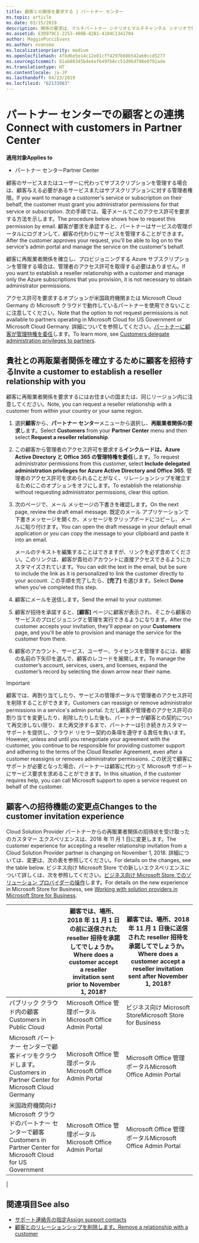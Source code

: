 ```yaml
---
title: 顧客との関係を要求する | パートナー センター
ms.topic: article
ms.date: 03/15/2019
description: 関係の要求は、マルチパートナー シナリオとマルチチャンネル シナリオで使用されます。 また、顧客が委任された管理者特権を削除していて、プロビジョニングまたはサポートを提供するためにそれらを復元する必要がある場合にも便利です。
ms.assetid: E3D979C1-2253-408B-82B1-4104C1341704
author: MaggiePucciEvans
ms.author: evansma
ms.localizationpriority: medium
ms.openlocfilehash: 4fbd6e5e14c12e81cff4297b60b542ab0ccd5277
ms.sourcegitcommit: b1ab80345b4e4af649fb8cc51d96d798e0791ade
ms.translationtype: HT
ms.contentlocale: ja-JP
ms.lasthandoff: 04/23/2019
ms.locfileid: "62133983"
---
```

# <a name="connect-with-customers-in-partner-center"></a><span data-ttu-id="9c4d6-104">パートナー センターでの顧客との連携</span><span class="sxs-lookup"><span data-stu-id="9c4d6-104">Connect with customers in Partner Center</span></span>

<span data-ttu-id="9c4d6-105">**適用対象**</span><span class="sxs-lookup"><span data-stu-id="9c4d6-105">**Applies to**</span></span>

-  <span data-ttu-id="9c4d6-106">パートナー センター</span><span class="sxs-lookup"><span data-stu-id="9c4d6-106">Partner Center</span></span>

<span data-ttu-id="9c4d6-107">顧客のサービスまたはユーザーに代わってサブスクリプションを管理する場合は、顧客与える必要があるサービスまたはサブスクリプションに対する管理者権限。</span><span class="sxs-lookup"><span data-stu-id="9c4d6-107">If you want to manage a customer's service or subscription on their behalf, the customer must grant you administrator permissions for that service or subscription.</span></span> <span data-ttu-id="9c4d6-108">次の手順では、電子メールでこのアクセス許可を要求する方法を示します。</span><span class="sxs-lookup"><span data-stu-id="9c4d6-108">The procedure below shows how to request this permission by email.</span></span> <span data-ttu-id="9c4d6-109">顧客が要求を承認すると、パートナーはサービスの管理ポータルにログオンして、顧客の代わりにサービスを管理することができます。</span><span class="sxs-lookup"><span data-stu-id="9c4d6-109">After the customer approves your request, you'll be able to log on to the service's admin portal and manage the service on the customer's behalf.</span></span>

<span data-ttu-id="9c4d6-110">顧客に再販業者関係を確立し、プロビジョニングする Azure サブスクリプションを管理する場合は、管理者のアクセス許可を取得する必要はありません。</span><span class="sxs-lookup"><span data-stu-id="9c4d6-110">If you want to establish a reseller relationship with a customer and manage only the Azure subscriptions that you provision, it is not necessary to obtain administrator permissions.</span></span>

<span data-ttu-id="9c4d6-111">アクセス許可を要求するオプションが米国政府機関または Microsoft Cloud Germany の Microsoft クラウドで動作しているパートナーを使用できないことに注意してください。</span><span class="sxs-lookup"><span data-stu-id="9c4d6-111">Note that the option to not request permissions is not available to partners operating in Microsoft Cloud for US Government or Microsoft Cloud Germany.</span></span> <span data-ttu-id="9c4d6-112">詳細についてを参照してください。[パートナーに顧客が管理特権を委任](https://docs.microsoft.com/en-us/partner-center/customers_revoke_admin_privileges)します。</span><span class="sxs-lookup"><span data-stu-id="9c4d6-112">To learn more, see [Customers delegate administration privileges to partners](https://docs.microsoft.com/en-us/partner-center/customers_revoke_admin_privileges).</span></span>


## <a name="invite-a-customer-to-establish-a-reseller-relationship-with-you"></a><span data-ttu-id="9c4d6-113">貴社との再販業者関係を確立するために顧客を招待する</span><span class="sxs-lookup"><span data-stu-id="9c4d6-113">Invite a customer to establish a reseller relationship with you</span></span>

<span data-ttu-id="9c4d6-114">顧客に再販業者関係を要求するにはお住まいの国または、同じリージョン内に注意してください。</span><span class="sxs-lookup"><span data-stu-id="9c4d6-114">Note, you can request a reseller relationship with a customer from within your country or your same region.</span></span>

1.  <span data-ttu-id="9c4d6-115">選択**顧客**から、**パートナー センター**メニューから選択し、**再販業者関係の要求**します。</span><span class="sxs-lookup"><span data-stu-id="9c4d6-115">Select **Customers** from your **Partner Center** menu and then select **Request a reseller relationship**.</span></span>

2.  <span data-ttu-id="9c4d6-116">この顧客から管理者のアクセス許可を要求する**インクルードは、Azure Active Directory と Office 365 の管理特権を委任**します。</span><span class="sxs-lookup"><span data-stu-id="9c4d6-116">To request administrator permissions from this customer, select **Include delegated administration privileges for Azure Active Directory and Office 365**.</span></span> <span data-ttu-id="9c4d6-117">管理者のアクセス許可を求められることがなく、リレーションシップを確立するためにこのオプションをオフにします。</span><span class="sxs-lookup"><span data-stu-id="9c4d6-117">To establish the relationship without requesting administrator permissions, clear this option.</span></span> 

3.  <span data-ttu-id="9c4d6-118">次のページで、メール メッセージの下書きを確認します。</span><span class="sxs-lookup"><span data-stu-id="9c4d6-118">On the next page, review the draft email message.</span></span> <span data-ttu-id="9c4d6-119">既定のメール アプリケーションで下書きメッセージを開くか、メッセージをクリップボードにコピーし、メールに貼り付けます。</span><span class="sxs-lookup"><span data-stu-id="9c4d6-119">You can open the draft message in your default email application or you can copy the message to your clipboard and paste it into an email.</span></span> 

    <span data-ttu-id="9c4d6-120">メールのテキストを編集することはできますが、リンクを必ず含めてください。このリンクは、顧客が貴社のアカウントに直接アクセスできるようにカスタマイズされています。</span><span class="sxs-lookup"><span data-stu-id="9c4d6-120">You can edit the text in the email, but be sure to include the link as it is personalized to link the customer directly to your account.</span></span> <span data-ttu-id="9c4d6-121">この手順を完了したら、**[完了]** を選びます。</span><span class="sxs-lookup"><span data-stu-id="9c4d6-121">Select **Done** when you’ve completed this step.</span></span>

3.  <span data-ttu-id="9c4d6-122">顧客にメールを送信します。</span><span class="sxs-lookup"><span data-stu-id="9c4d6-122">Send the email to your customer.</span></span>

5.  <span data-ttu-id="9c4d6-123">顧客が招待を承諾すると、**[顧客]** ページに顧客が表示され、そこから顧客のサービスのプロビジョニングと管理を実行できるようになります。</span><span class="sxs-lookup"><span data-stu-id="9c4d6-123">After the customer accepts your invitation, they'll appear on your **Customers** page, and you'll be able to provision and manage the service for the customer from there.</span></span>

 
6.  <span data-ttu-id="9c4d6-124">顧客のアカウント、サービス、ユーザー、ライセンスを管理するには、顧客の名前の下矢印を選んで、顧客のレコードを展開します。</span><span class="sxs-lookup"><span data-stu-id="9c4d6-124">To manage the customer’s account, services, users, and licenses, expand the customer’s record by selecting the down arrow near their name.</span></span>


> [!IMPORTANT]  
> <span data-ttu-id="9c4d6-125">顧客では、再割り当てしたり、サービスの管理ポータルで管理者のアクセス許可を削除することができます。</span><span class="sxs-lookup"><span data-stu-id="9c4d6-125">Customers can reassign or remove administrator permissions in a service's admin portal.</span></span> <span data-ttu-id="9c4d6-126">ただし顧客が管理者のアクセス許可の割り当てを変更したり、削除したりした後も、パートナーが顧客との契約について再交渉しない限り、また再交渉するまで、パートナーは引き続きカスタマー サポートを提供し、クラウド リセラー契約の条項を遵守する責任を負います。</span><span class="sxs-lookup"><span data-stu-id="9c4d6-126">However, unless and until you renegotiate your agreement with the customer, you continue to be responsible for providing customer support and adhering to the terms of the Cloud Reseller Agreement, even after a customer reassigns or removes administrator permissions.</span></span> <span data-ttu-id="9c4d6-127">この状況で顧客にサポートが必要となった場合、パートナーは顧客に代わって Microsoft サポートにサービス要求を求めることができます。</span><span class="sxs-lookup"><span data-stu-id="9c4d6-127">In this situation, if the customer requires help, you can call Microsoft support to open a service request on behalf of the customer.</span></span>

## <a name="changes-to-the-customer-invitation-experience"></a><span data-ttu-id="9c4d6-128">顧客への招待機能の変更点</span><span class="sxs-lookup"><span data-stu-id="9c4d6-128">Changes to the customer invitation experience</span></span>

<span data-ttu-id="9c4d6-129">Cloud Solution Provider パートナーからの再販業者関係の招待状を受け取ったのカスタマー エクスペリエンスは、2018 年 11 月 1 日に変更します。</span><span class="sxs-lookup"><span data-stu-id="9c4d6-129">The customer experience for accepting a reseller relationship invitation from a Cloud Solution Provider partner is changing on November 1, 2018.</span></span> <span data-ttu-id="9c4d6-130">詳細については、変更は、次の表を参照してください。</span><span class="sxs-lookup"><span data-stu-id="9c4d6-130">For details on the changes, see the table below.</span></span> <span data-ttu-id="9c4d6-131">ビジネス向け Microsoft Store での新しいエクスペリエンスについて詳しくは、次を参照してください。[ビジネス向け Microsoft Store でのソリューション プロバイダーの操作](https://docs.microsoft.com/en-us/microsoft-store/work-with-partner-microsoft-store-business)します。</span><span class="sxs-lookup"><span data-stu-id="9c4d6-131">For details on the new experience in Microsoft Store for Business, see [Working with solution providers in Microsoft Store for Business](https://docs.microsoft.com/en-us/microsoft-store/work-with-partner-microsoft-store-business).</span></span>

|  | <span data-ttu-id="9c4d6-132">顧客では、場所、2018 年 11 月 1 日の前に送信された reseller 招待を承諾してでしょうか。</span><span class="sxs-lookup"><span data-stu-id="9c4d6-132">Where does a customer accept a reseller invitation sent prior to November 1, 2018?</span></span> | <span data-ttu-id="9c4d6-133">顧客では、場所、2018 年 11 月 1 日後に送信された reseller 招待を承諾してでしょうか。</span><span class="sxs-lookup"><span data-stu-id="9c4d6-133">Where does a customer accept a reseller invitation sent after November 1, 2018?</span></span> |
|---------|---------|---------
| <span data-ttu-id="9c4d6-134">パブリック クラウド内の顧客</span><span class="sxs-lookup"><span data-stu-id="9c4d6-134">Customers in Public Cloud</span></span> | <span data-ttu-id="9c4d6-135">Microsoft Office 管理ポータル</span><span class="sxs-lookup"><span data-stu-id="9c4d6-135">Microsoft Office Admin Portal</span></span> | <span data-ttu-id="9c4d6-136">ビジネス向け Microsoft Store</span><span class="sxs-lookup"><span data-stu-id="9c4d6-136">Microsoft Store for Business</span></span> |
| <span data-ttu-id="9c4d6-137">Microsoft パートナー センターで顧客ドイツをクラウドします。</span><span class="sxs-lookup"><span data-stu-id="9c4d6-137">Customers in Partner Center for Microsoft Cloud Germany</span></span> | <span data-ttu-id="9c4d6-138">Microsoft Office 管理ポータル</span><span class="sxs-lookup"><span data-stu-id="9c4d6-138">Microsoft Office Admin Portal</span></span> | <span data-ttu-id="9c4d6-139">Microsoft Office 管理ポータル</span><span class="sxs-lookup"><span data-stu-id="9c4d6-139">Microsoft Office Admin Portal</span></span> |
| <span data-ttu-id="9c4d6-140">米国政府機関向け Microsoft クラウドのパートナー センターで顧客</span><span class="sxs-lookup"><span data-stu-id="9c4d6-140">Customers in Partner Center for Microsoft Cloud for US Government</span></span> | <span data-ttu-id="9c4d6-141">Microsoft Office 管理ポータル</span><span class="sxs-lookup"><span data-stu-id="9c4d6-141">Microsoft Office Admin Portal</span></span> | <span data-ttu-id="9c4d6-142">Microsoft Office 管理ポータル</span><span class="sxs-lookup"><span data-stu-id="9c4d6-142">Microsoft Office Admin Portal</span></span> |
|

## <a name="see-also"></a><span data-ttu-id="9c4d6-143">関連項目</span><span class="sxs-lookup"><span data-stu-id="9c4d6-143">See also</span></span>

- [<span data-ttu-id="9c4d6-144">サポート連絡先の指定</span><span class="sxs-lookup"><span data-stu-id="9c4d6-144">Assign support contacts</span></span>](assign-support-contacts.md)
- [<span data-ttu-id="9c4d6-145">顧客とのリレーションシップを削除します。</span><span class="sxs-lookup"><span data-stu-id="9c4d6-145">Remove a relationship with a customer</span></span>](remove-a-relationship.md)